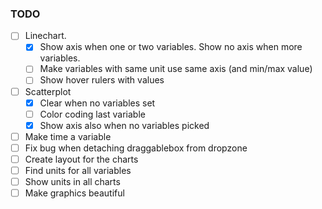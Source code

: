 ### TODO

- [ ] Linechart. 
    - [X] Show axis when one or two variables. Show no axis when more variables.
    - [ ] Make variables with same unit use same axis (and min/max value)
    - [ ] Show hover rulers with values
- [ ] Scatterplot
    - [X] Clear when no variables set
    - [ ] Color coding last variable
    - [X] Show axis also when no variables picked
- [ ] Make time a variable
- [ ] Fix bug when detaching draggablebox from dropzone
- [ ] Create layout for the charts
- [ ] Find units for all variables
- [ ] Show units in all charts
- [ ] Make graphics beautiful